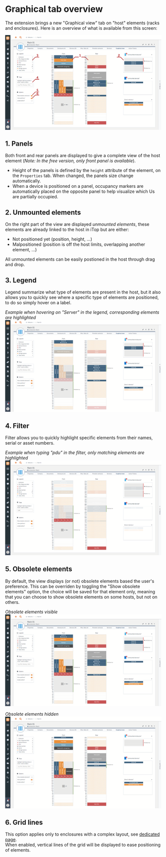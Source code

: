 # Graphical tab overview

The extension brings a new "Graphical view" tab on "host" elements (racks and enclosures). Here is an overview of what is available from this screen:

![](../img/feat--graphival-view--overview.png "Overview of the graphical tab")

## 1. Panels
Both front and rear panels are displayed to give a complete view of the host element (_Note: In the free version, only front panel is available_).
  * Height of the panels is defined by the `height` attribute of the element, on the `Properties` tab. When changed, the panels size change automatically.
  * When a device is positioned on a panel, occupancy markers are automatically placed on the opposite panel to help visualize which Us are partially occupied.

## 2. Unmounted elements
On the right part of the view are displayed _unmounted elements_, these elements are already linked to the host in iTop but are either:
  * Not positioned yet (position, height, ...)
  * Malpositioned (position is off the host limits, overlapping another element, ...)

All unmounted elements can be easily postioned in the host through drag and drop.

## 3. Legend
Legend summarize what type of elements are present in the host, but it also allows you to quickly see where a specific type of elements are positioned, to do so simply hover on a label.

_Example when hovering on "Server" in the legend, corresponding elements are highlighted_
![](../img/feat--graphical-view--legend-hover.png "Example")

## 4. Filter
Filter allows you to quickly highlight specific elements from their names, serial or asset numbers.

_Example when typing "pdu" in the filter, only matching elements are highlighted_
![](../img/feat--graphical-view--filter.png "Example")

## 5. Obsolete elements
By default, the view displays (or not) obsolete elements based the user's preference. This can be overriden by toggling the "Show obsolete elements" option, the choice will be saved for that element only, meaning that you can choose to show obsolete elements on some hosts, but not on others.

_Obsolete elements visible_
![](../img/feat--graphical-view--obsoletes-visible.png "Example with obsolete elements")

_Obsolete elements hidden_
![](../img/feat--graphical-view--obsoletes-hidden.png "Example without obsolete elements")

## 6. Grid lines
This option applies only to enclosures with a complex layout, see [dedicated page](./complex-enclosures.md). \
When enabled, vertical lines of the grid will be displayed to ease positioning of elements.
